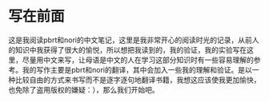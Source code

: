 # 写在前面
这是我阅读pbrt和nori的中文笔记，这里是我非常开心的阅读时光的记录，从前人的知识中我获得了很大的愉悦，所以想把我读到的，我的验证，我的实验写在这里，尽量用中文来写，让母语是中文的人在学习这部分知识时有一些容易理解的参考。我的写作主要是pbrt和nori的翻译，其中会加入一些我的理解和验证。是以一种比较自由的方式来书写而不是逐字逐句地翻译书籍，我想这应该使我更加愉快，也免除了盗用版权的嫌疑：），那么我们开始吧。
